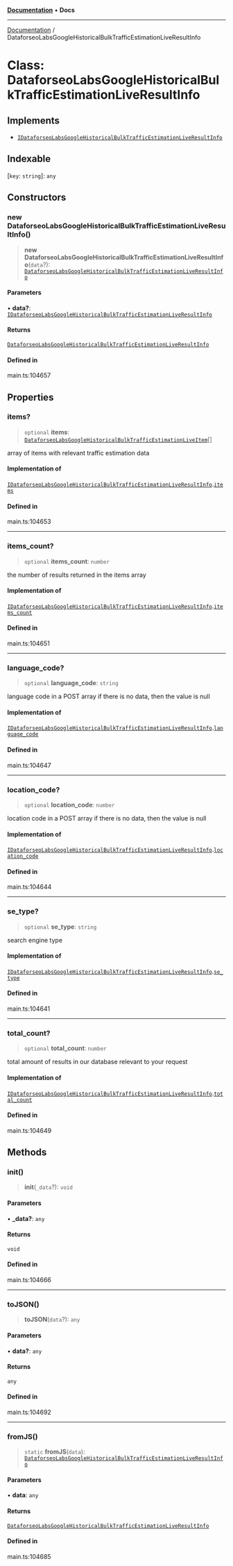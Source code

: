 [**Documentation**](../README.md) • **Docs**

***

[Documentation](../globals.md) / DataforseoLabsGoogleHistoricalBulkTrafficEstimationLiveResultInfo

# Class: DataforseoLabsGoogleHistoricalBulkTrafficEstimationLiveResultInfo

## Implements

- [`IDataforseoLabsGoogleHistoricalBulkTrafficEstimationLiveResultInfo`](../interfaces/IDataforseoLabsGoogleHistoricalBulkTrafficEstimationLiveResultInfo.md)

## Indexable

 \[`key`: `string`\]: `any`

## Constructors

### new DataforseoLabsGoogleHistoricalBulkTrafficEstimationLiveResultInfo()

> **new DataforseoLabsGoogleHistoricalBulkTrafficEstimationLiveResultInfo**(`data`?): [`DataforseoLabsGoogleHistoricalBulkTrafficEstimationLiveResultInfo`](DataforseoLabsGoogleHistoricalBulkTrafficEstimationLiveResultInfo.md)

#### Parameters

• **data?**: [`IDataforseoLabsGoogleHistoricalBulkTrafficEstimationLiveResultInfo`](../interfaces/IDataforseoLabsGoogleHistoricalBulkTrafficEstimationLiveResultInfo.md)

#### Returns

[`DataforseoLabsGoogleHistoricalBulkTrafficEstimationLiveResultInfo`](DataforseoLabsGoogleHistoricalBulkTrafficEstimationLiveResultInfo.md)

#### Defined in

main.ts:104657

## Properties

### items?

> `optional` **items**: [`DataforseoLabsGoogleHistoricalBulkTrafficEstimationLiveItem`](DataforseoLabsGoogleHistoricalBulkTrafficEstimationLiveItem.md)[]

array of items with relevant traffic estimation data

#### Implementation of

[`IDataforseoLabsGoogleHistoricalBulkTrafficEstimationLiveResultInfo`](../interfaces/IDataforseoLabsGoogleHistoricalBulkTrafficEstimationLiveResultInfo.md).[`items`](../interfaces/IDataforseoLabsGoogleHistoricalBulkTrafficEstimationLiveResultInfo.md#items)

#### Defined in

main.ts:104653

***

### items\_count?

> `optional` **items\_count**: `number`

the number of results returned in the items array

#### Implementation of

[`IDataforseoLabsGoogleHistoricalBulkTrafficEstimationLiveResultInfo`](../interfaces/IDataforseoLabsGoogleHistoricalBulkTrafficEstimationLiveResultInfo.md).[`items_count`](../interfaces/IDataforseoLabsGoogleHistoricalBulkTrafficEstimationLiveResultInfo.md#items_count)

#### Defined in

main.ts:104651

***

### language\_code?

> `optional` **language\_code**: `string`

language code in a POST array
if there is no data, then the value is null

#### Implementation of

[`IDataforseoLabsGoogleHistoricalBulkTrafficEstimationLiveResultInfo`](../interfaces/IDataforseoLabsGoogleHistoricalBulkTrafficEstimationLiveResultInfo.md).[`language_code`](../interfaces/IDataforseoLabsGoogleHistoricalBulkTrafficEstimationLiveResultInfo.md#language_code)

#### Defined in

main.ts:104647

***

### location\_code?

> `optional` **location\_code**: `number`

location code in a POST array
if there is no data, then the value is null

#### Implementation of

[`IDataforseoLabsGoogleHistoricalBulkTrafficEstimationLiveResultInfo`](../interfaces/IDataforseoLabsGoogleHistoricalBulkTrafficEstimationLiveResultInfo.md).[`location_code`](../interfaces/IDataforseoLabsGoogleHistoricalBulkTrafficEstimationLiveResultInfo.md#location_code)

#### Defined in

main.ts:104644

***

### se\_type?

> `optional` **se\_type**: `string`

search engine type

#### Implementation of

[`IDataforseoLabsGoogleHistoricalBulkTrafficEstimationLiveResultInfo`](../interfaces/IDataforseoLabsGoogleHistoricalBulkTrafficEstimationLiveResultInfo.md).[`se_type`](../interfaces/IDataforseoLabsGoogleHistoricalBulkTrafficEstimationLiveResultInfo.md#se_type)

#### Defined in

main.ts:104641

***

### total\_count?

> `optional` **total\_count**: `number`

total amount of results in our database relevant to your request

#### Implementation of

[`IDataforseoLabsGoogleHistoricalBulkTrafficEstimationLiveResultInfo`](../interfaces/IDataforseoLabsGoogleHistoricalBulkTrafficEstimationLiveResultInfo.md).[`total_count`](../interfaces/IDataforseoLabsGoogleHistoricalBulkTrafficEstimationLiveResultInfo.md#total_count)

#### Defined in

main.ts:104649

## Methods

### init()

> **init**(`_data`?): `void`

#### Parameters

• **\_data?**: `any`

#### Returns

`void`

#### Defined in

main.ts:104666

***

### toJSON()

> **toJSON**(`data`?): `any`

#### Parameters

• **data?**: `any`

#### Returns

`any`

#### Defined in

main.ts:104692

***

### fromJS()

> `static` **fromJS**(`data`): [`DataforseoLabsGoogleHistoricalBulkTrafficEstimationLiveResultInfo`](DataforseoLabsGoogleHistoricalBulkTrafficEstimationLiveResultInfo.md)

#### Parameters

• **data**: `any`

#### Returns

[`DataforseoLabsGoogleHistoricalBulkTrafficEstimationLiveResultInfo`](DataforseoLabsGoogleHistoricalBulkTrafficEstimationLiveResultInfo.md)

#### Defined in

main.ts:104685
